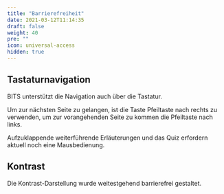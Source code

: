 ```yaml
---
title: "Barrierefreiheit"
date: 2021-03-12T11:14:35
draft: false
weight: 40
pre: ""
icon: universal-access
hidden: true
---
```


## Tastaturnavigation

BITS unterstützt die Navigation auch über die Tastatur.

Um zur nächsten Seite zu gelangen, ist die Taste Pfeiltaste nach rechts zu verwenden, um zur vorangehenden Seite zu kommen die Pfeiltaste nach links.

Aufzuklappende weiterführende Erläuterungen und das Quiz erfordern aktuell noch eine Mausbedienung.

## Kontrast

Die Kontrast-Darstellung wurde weitestgehend barrierefrei gestaltet.
